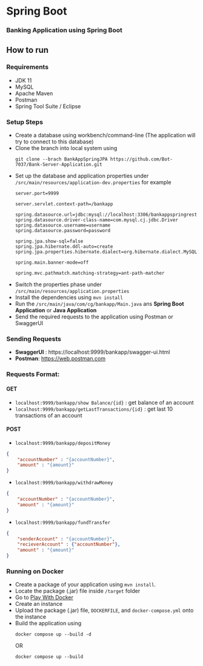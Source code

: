 # Spring Boot
### Banking Application using Spring Boot

## How to run
### Requirements
- JDK 11
- MySQL
- Apache Maven
- Postman
- Spring Tool Suite / Eclipse
### Setup Steps
- Create a database using workbench/command-line (The application will try to connect to this database)
- Clone the branch into local system using
  ```
  git clone --brach BankAppSpringJPA https://github.com/Bot-7037/Bank-Server-Application.git
  ```
- Set up the database and application properties under `/src/main/resources/application-dev.properties` for example
  ```properties
  server.port=9999

  server.servlet.context-path=/bankapp

  spring.datasource.url=jdbc:mysql://localhost:3306/bankappspringrestjpa
  spring.datasource.driver-class-name=com.mysql.cj.jdbc.Driver
  spring.datasource.username=username
  spring.datasource.password=password

  spring.jpa.show-sql=false
  spring.jpa.hibernate.ddl-auto=create
  spring.jpa.properties.hibernate.dialect=org.hibernate.dialect.MySQL5Dialect

  spring.main.banner-mode=off

  spring.mvc.pathmatch.matching-strategy=ant-path-matcher
  ```
- Switch the properties phase under `/src/main/resources/application.properties`
- Install the dependencies using `mvn install`
- Run the `/src/main/java/com/cg/bankapp/Main.java` ans **Spring Boot Application** or **Java Application**
- Send the required requests to the application using Postman or SwaggerUI
### Sending Requests
- **SwaggerUI** : https://localhost:9999/bankapp/swagger-ui.html
- **Postman**: https://web.postman.com

### Requests Format:
#### GET

- `localhost:9999/bankapp/show Balance/{id}` : get balance of an account
- `localhost:9999/bankapp/getLastTransactions/{id}` : get last 10 transactions of an account
    

#### POST

- `localhost:9999/bankapp/depositMoney`
    

``` json
{
    "accountNumber" : "{accountNumber}",
    "amount" : "{amount}"
}

```

- `localhost:9999/bankapp/withdrawMoney`
    

``` json
{
    "accountNumber" : "{accountNumber}",
    "amount" : "{amount}"
}

```

- `localhost:9999/bankapp/fundTransfer`
    

``` json
{
    "senderAccount" : "{accountNumber}",
    "recieverAccount" : {"accountNumber"},
    "amount" : "{amount}"
}

```




### Running on Docker
- Create a package of your application using `mvn install`. 
- Locate the package (.jar) file inside `/target` folder
- Go to [Play With Docker](https://labs.play-with-docker.com/) 
- Create an instance
- Upload the package (.jar) file, `DOCKERFILE`, and `docker-compose.yml` onto the instance
- Build the application using
  ```
  docker compose up --build -d
  ```
  OR
  ```
  docker compose up --build
  ```
